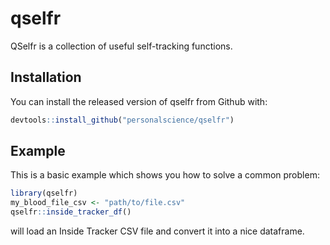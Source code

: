 # qselfr

<!-- badges: start -->

<!-- badges: end -->

QSelfr is a collection of useful self-tracking functions.

## Installation

You can install the released version of qselfr from Github with:

``` r
devtools::install_github("personalscience/qselfr")
```

## Example

This is a basic example which shows you how to solve a common problem:

``` r
library(qselfr)
my_blood_file_csv <- "path/to/file.csv"
qselfr::inside_tracker_df()

```

will load an Inside Tracker CSV file and convert it into a nice dataframe.
